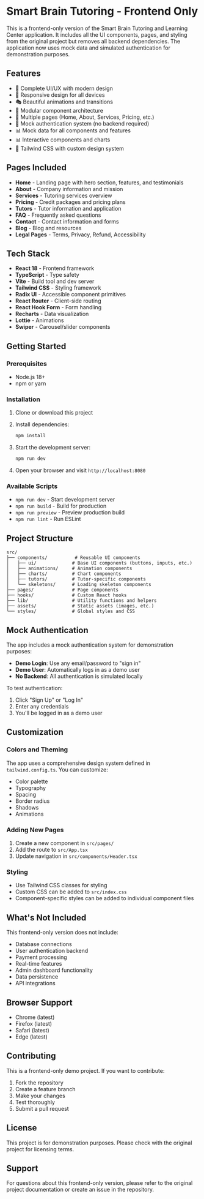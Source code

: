 # Smart Brain Tutoring - Frontend Only

This is a frontend-only version of the Smart Brain Tutoring and Learning Center application. It includes all the UI components, pages, and styling from the original project but removes all backend dependencies. The application now uses mock data and simulated authentication for demonstration purposes.

## Features

- 🎨 Complete UI/UX with modern design
- 📱 Responsive design for all devices
- 🎭 Beautiful animations and transitions
- 🧩 Modular component architecture
- 🎯 Multiple pages (Home, About, Services, Pricing, etc.)
- 🔐 Mock authentication system (no backend required)
- 📊 Mock data for all components and features
- 📊 Interactive components and charts
- 🎨 Tailwind CSS with custom design system

## Pages Included

- **Home** - Landing page with hero section, features, and testimonials
- **About** - Company information and mission
- **Services** - Tutoring services overview
- **Pricing** - Credit packages and pricing plans
- **Tutors** - Tutor information and application
- **FAQ** - Frequently asked questions
- **Contact** - Contact information and forms
- **Blog** - Blog and resources
- **Legal Pages** - Terms, Privacy, Refund, Accessibility

## Tech Stack

- **React 18** - Frontend framework
- **TypeScript** - Type safety
- **Vite** - Build tool and dev server
- **Tailwind CSS** - Styling framework
- **Radix UI** - Accessible component primitives
- **React Router** - Client-side routing
- **React Hook Form** - Form handling
- **Recharts** - Data visualization
- **Lottie** - Animations
- **Swiper** - Carousel/slider components

## Getting Started

### Prerequisites

- Node.js 18+
- npm or yarn

### Installation

1. Clone or download this project
2. Install dependencies:

   ```bash
   npm install
   ```

3. Start the development server:

   ```bash
   npm run dev
   ```

4. Open your browser and visit `http://localhost:8080`

### Available Scripts

- `npm run dev` - Start development server
- `npm run build` - Build for production
- `npm run preview` - Preview production build
- `npm run lint` - Run ESLint

## Project Structure

```
src/
├── components/          # Reusable UI components
│   ├── ui/             # Base UI components (buttons, inputs, etc.)
│   ├── animations/     # Animation components
│   ├── charts/         # Chart components
│   ├── tutors/         # Tutor-specific components
│   └── skeletons/      # Loading skeleton components
├── pages/              # Page components
├── hooks/              # Custom React hooks
├── lib/                # Utility functions and helpers
├── assets/             # Static assets (images, etc.)
└── styles/             # Global styles and CSS
```

## Mock Authentication

The app includes a mock authentication system for demonstration purposes:

- **Demo Login**: Use any email/password to "sign in"
- **Demo User**: Automatically logs in as a demo user
- **No Backend**: All authentication is simulated locally

To test authentication:

1. Click "Sign Up" or "Log In"
2. Enter any credentials
3. You'll be logged in as a demo user

## Customization

### Colors and Theming

The app uses a comprehensive design system defined in `tailwind.config.ts`. You can customize:

- Color palette
- Typography
- Spacing
- Border radius
- Shadows
- Animations

### Adding New Pages

1. Create a new component in `src/pages/`
2. Add the route to `src/App.tsx`
3. Update navigation in `src/components/Header.tsx`

### Styling

- Use Tailwind CSS classes for styling
- Custom CSS can be added to `src/index.css`
- Component-specific styles can be added to individual component files

## What's Not Included

This frontend-only version does not include:

- Database connections
- User authentication backend
- Payment processing
- Real-time features
- Admin dashboard functionality
- Data persistence
- API integrations

## Browser Support

- Chrome (latest)
- Firefox (latest)
- Safari (latest)
- Edge (latest)

## Contributing

This is a frontend-only demo project. If you want to contribute:

1. Fork the repository
2. Create a feature branch
3. Make your changes
4. Test thoroughly
5. Submit a pull request

## License

This project is for demonstration purposes. Please check with the original project for licensing terms.

## Support

For questions about this frontend-only version, please refer to the original project documentation or create an issue in the repository.
